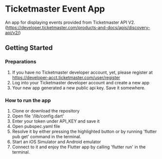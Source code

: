 # Ticketmaster Event App

An app for displaying events provided from Ticketmaster API V2.
(https://developer.ticketmaster.com/products-and-docs/apis/discovery-api/v2/)

## Getting Started

### Preparations

1. If you have no Ticketmaster developer account, yet, please register at <https://developer-acct.ticketmaster.com/user/register>
2. Log into your Ticketmaster developer account and create a new app
3. Your new app generated a new public api key. Save it somewhere.

### How to run the app

1. Clone or download the repository
2. Open file '/lib/config.dart'
3. Enter your token under API_KEY and save it
4. Open pubspec.yaml file
5. Resolve it by either pressing the highlighted button or by running 'flutter pub get' command in the terminal.
6. Start an iOS Simulator and Android emulator
7. Connect to it and enjoy the Flutter app by calling 'flutter run' in the terminal.
